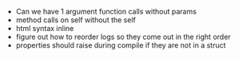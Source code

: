 
- Can we have 1 argument function calls without params
- method calls on self without the self
- html syntax inline
- figure out how to reorder logs so they come out in the right order
- properties should raise during compile if they are not in a struct